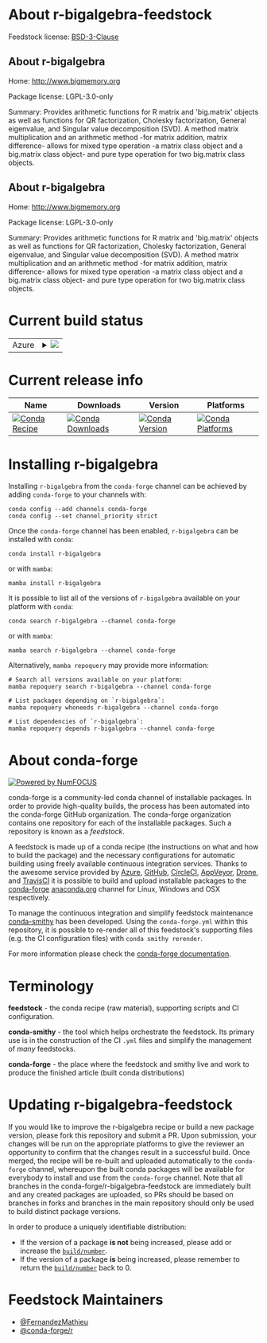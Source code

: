 About r-bigalgebra-feedstock
============================

Feedstock license: [BSD-3-Clause](https://github.com/conda-forge/r-bigalgebra-feedstock/blob/main/LICENSE.txt)


About r-bigalgebra
------------------

Home: http://www.bigmemory.org

Package license: LGPL-3.0-only

Summary: Provides arithmetic functions for R matrix and 'big.matrix' objects as well as functions for QR factorization, Cholesky factorization, General eigenvalue, and Singular value decomposition (SVD). A method matrix multiplication and an arithmetic method -for matrix addition, matrix difference- allows for mixed type operation -a matrix class object and a big.matrix class object- and pure type operation for two big.matrix class objects.

About r-bigalgebra
------------------

Home: http://www.bigmemory.org

Package license: LGPL-3.0-only

Summary: Provides arithmetic functions for R matrix and 'big.matrix' objects as well as functions for QR factorization, Cholesky factorization, General eigenvalue, and Singular value decomposition (SVD). A method matrix multiplication and an arithmetic method -for matrix addition, matrix difference- allows for mixed type operation -a matrix class object and a big.matrix class object- and pure type operation for two big.matrix class objects.

Current build status
====================


<table>
    
  <tr>
    <td>Azure</td>
    <td>
      <details>
        <summary>
          <a href="https://dev.azure.com/conda-forge/feedstock-builds/_build/latest?definitionId=11451&branchName=main">
            <img src="https://dev.azure.com/conda-forge/feedstock-builds/_apis/build/status/r-bigalgebra-feedstock?branchName=main">
          </a>
        </summary>
        <table>
          <thead><tr><th>Variant</th><th>Status</th></tr></thead>
          <tbody><tr>
              <td>linux_64_r_base4.3</td>
              <td>
                <a href="https://dev.azure.com/conda-forge/feedstock-builds/_build/latest?definitionId=11451&branchName=main">
                  <img src="https://dev.azure.com/conda-forge/feedstock-builds/_apis/build/status/r-bigalgebra-feedstock?branchName=main&jobName=linux&configuration=linux%20linux_64_r_base4.3" alt="variant">
                </a>
              </td>
            </tr><tr>
              <td>linux_64_r_base4.4</td>
              <td>
                <a href="https://dev.azure.com/conda-forge/feedstock-builds/_build/latest?definitionId=11451&branchName=main">
                  <img src="https://dev.azure.com/conda-forge/feedstock-builds/_apis/build/status/r-bigalgebra-feedstock?branchName=main&jobName=linux&configuration=linux%20linux_64_r_base4.4" alt="variant">
                </a>
              </td>
            </tr><tr>
              <td>osx_64_r_base4.3</td>
              <td>
                <a href="https://dev.azure.com/conda-forge/feedstock-builds/_build/latest?definitionId=11451&branchName=main">
                  <img src="https://dev.azure.com/conda-forge/feedstock-builds/_apis/build/status/r-bigalgebra-feedstock?branchName=main&jobName=osx&configuration=osx%20osx_64_r_base4.3" alt="variant">
                </a>
              </td>
            </tr><tr>
              <td>osx_64_r_base4.4</td>
              <td>
                <a href="https://dev.azure.com/conda-forge/feedstock-builds/_build/latest?definitionId=11451&branchName=main">
                  <img src="https://dev.azure.com/conda-forge/feedstock-builds/_apis/build/status/r-bigalgebra-feedstock?branchName=main&jobName=osx&configuration=osx%20osx_64_r_base4.4" alt="variant">
                </a>
              </td>
            </tr><tr>
              <td>win_64_r_base4.3</td>
              <td>
                <a href="https://dev.azure.com/conda-forge/feedstock-builds/_build/latest?definitionId=11451&branchName=main">
                  <img src="https://dev.azure.com/conda-forge/feedstock-builds/_apis/build/status/r-bigalgebra-feedstock?branchName=main&jobName=win&configuration=win%20win_64_r_base4.3" alt="variant">
                </a>
              </td>
            </tr><tr>
              <td>win_64_r_base4.4</td>
              <td>
                <a href="https://dev.azure.com/conda-forge/feedstock-builds/_build/latest?definitionId=11451&branchName=main">
                  <img src="https://dev.azure.com/conda-forge/feedstock-builds/_apis/build/status/r-bigalgebra-feedstock?branchName=main&jobName=win&configuration=win%20win_64_r_base4.4" alt="variant">
                </a>
              </td>
            </tr>
          </tbody>
        </table>
      </details>
    </td>
  </tr>
</table>

Current release info
====================

| Name | Downloads | Version | Platforms |
| --- | --- | --- | --- |
| [![Conda Recipe](https://img.shields.io/badge/recipe-r--bigalgebra-green.svg)](https://anaconda.org/conda-forge/r-bigalgebra) | [![Conda Downloads](https://img.shields.io/conda/dn/conda-forge/r-bigalgebra.svg)](https://anaconda.org/conda-forge/r-bigalgebra) | [![Conda Version](https://img.shields.io/conda/vn/conda-forge/r-bigalgebra.svg)](https://anaconda.org/conda-forge/r-bigalgebra) | [![Conda Platforms](https://img.shields.io/conda/pn/conda-forge/r-bigalgebra.svg)](https://anaconda.org/conda-forge/r-bigalgebra) |

Installing r-bigalgebra
=======================

Installing `r-bigalgebra` from the `conda-forge` channel can be achieved by adding `conda-forge` to your channels with:

```
conda config --add channels conda-forge
conda config --set channel_priority strict
```

Once the `conda-forge` channel has been enabled, `r-bigalgebra` can be installed with `conda`:

```
conda install r-bigalgebra
```

or with `mamba`:

```
mamba install r-bigalgebra
```

It is possible to list all of the versions of `r-bigalgebra` available on your platform with `conda`:

```
conda search r-bigalgebra --channel conda-forge
```

or with `mamba`:

```
mamba search r-bigalgebra --channel conda-forge
```

Alternatively, `mamba repoquery` may provide more information:

```
# Search all versions available on your platform:
mamba repoquery search r-bigalgebra --channel conda-forge

# List packages depending on `r-bigalgebra`:
mamba repoquery whoneeds r-bigalgebra --channel conda-forge

# List dependencies of `r-bigalgebra`:
mamba repoquery depends r-bigalgebra --channel conda-forge
```


About conda-forge
=================

[![Powered by
NumFOCUS](https://img.shields.io/badge/powered%20by-NumFOCUS-orange.svg?style=flat&colorA=E1523D&colorB=007D8A)](https://numfocus.org)

conda-forge is a community-led conda channel of installable packages.
In order to provide high-quality builds, the process has been automated into the
conda-forge GitHub organization. The conda-forge organization contains one repository
for each of the installable packages. Such a repository is known as a *feedstock*.

A feedstock is made up of a conda recipe (the instructions on what and how to build
the package) and the necessary configurations for automatic building using freely
available continuous integration services. Thanks to the awesome service provided by
[Azure](https://azure.microsoft.com/en-us/services/devops/), [GitHub](https://github.com/),
[CircleCI](https://circleci.com/), [AppVeyor](https://www.appveyor.com/),
[Drone](https://cloud.drone.io/welcome), and [TravisCI](https://travis-ci.com/)
it is possible to build and upload installable packages to the
[conda-forge](https://anaconda.org/conda-forge) [anaconda.org](https://anaconda.org/)
channel for Linux, Windows and OSX respectively.

To manage the continuous integration and simplify feedstock maintenance
[conda-smithy](https://github.com/conda-forge/conda-smithy) has been developed.
Using the ``conda-forge.yml`` within this repository, it is possible to re-render all of
this feedstock's supporting files (e.g. the CI configuration files) with ``conda smithy rerender``.

For more information please check the [conda-forge documentation](https://conda-forge.org/docs/).

Terminology
===========

**feedstock** - the conda recipe (raw material), supporting scripts and CI configuration.

**conda-smithy** - the tool which helps orchestrate the feedstock.
                   Its primary use is in the construction of the CI ``.yml`` files
                   and simplify the management of *many* feedstocks.

**conda-forge** - the place where the feedstock and smithy live and work to
                  produce the finished article (built conda distributions)


Updating r-bigalgebra-feedstock
===============================

If you would like to improve the r-bigalgebra recipe or build a new
package version, please fork this repository and submit a PR. Upon submission,
your changes will be run on the appropriate platforms to give the reviewer an
opportunity to confirm that the changes result in a successful build. Once
merged, the recipe will be re-built and uploaded automatically to the
`conda-forge` channel, whereupon the built conda packages will be available for
everybody to install and use from the `conda-forge` channel.
Note that all branches in the conda-forge/r-bigalgebra-feedstock are
immediately built and any created packages are uploaded, so PRs should be based
on branches in forks and branches in the main repository should only be used to
build distinct package versions.

In order to produce a uniquely identifiable distribution:
 * If the version of a package **is not** being increased, please add or increase
   the [``build/number``](https://docs.conda.io/projects/conda-build/en/latest/resources/define-metadata.html#build-number-and-string).
 * If the version of a package **is** being increased, please remember to return
   the [``build/number``](https://docs.conda.io/projects/conda-build/en/latest/resources/define-metadata.html#build-number-and-string)
   back to 0.

Feedstock Maintainers
=====================

* [@FernandezMathieu](https://github.com/FernandezMathieu/)
* [@conda-forge/r](https://github.com/orgs/conda-forge/teams/r/)

